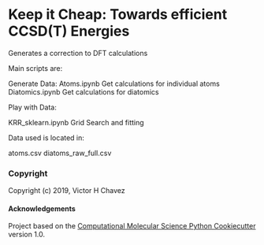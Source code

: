 Keep it Cheap: Towards efficient CCSD(T) Energies
==============================

Generates a correction to DFT calculations

Main scripts are:

Generate Data:
 Atoms.ipynb         Get calculations for individual atoms
 Diatomics.ipynb     Get calculations for diatomics
 
Play with Data:

 KRR_sklearn.ipynb   Grid Search and fitting
 
Data used is located in:

 atoms.csv
 diatoms_raw_full.csv
 


### Copyright

Copyright (c) 2019, Victor H Chavez


#### Acknowledgements
 
Project based on the 
[Computational Molecular Science Python Cookiecutter](https://github.com/molssi/cookiecutter-cms) version 1.0.
